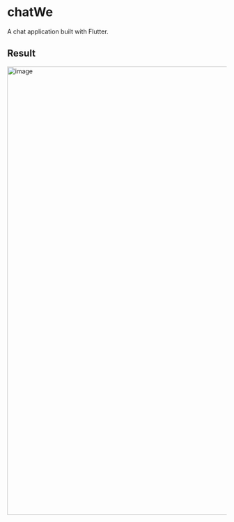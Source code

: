 # chatWe

A chat application built with Flutter.

## Result

<img width="1904" height="1028" alt="image" src="https://github.com/user-attachments/assets/28414167-0338-4ca5-bf4f-2376a601ade7" />



